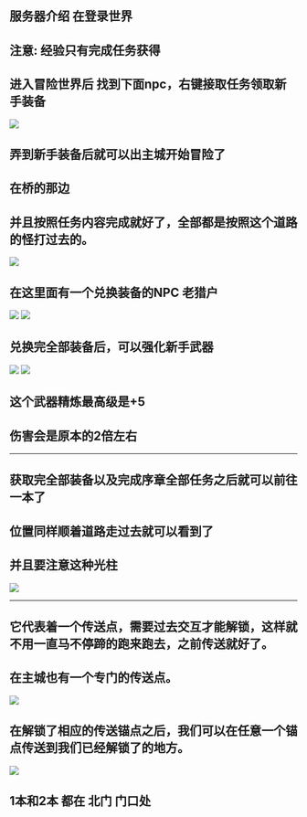 ## **服务器介绍 在登录世界**
## <span class="danger">**注意: 经验只有完成任务获得**</span>

## 进入冒险世界后 找到下面npc，右键接取任务领取新手装备
![](/images/course/1.png)

## 弄到新手装备后就可以出主城开始冒险了
## 在桥的那边
## 并且按照任务内容完成就好了，全部都是按照这个道路的怪打过去的。
![](/images/course/2.png)

## 在这里面有一个兑换装备的NPC 老猎户
![](/images/course/3.png)
![](/images/course/4.png)

## 兑换完全部装备后，可以强化新手武器
![](/images/course/5.png)
![](/images/course/6.png)

## 这个武器精炼最高级是+5
## 伤害会是原本的2倍左右

<hr />

## 获取完全部装备以及完成序章全部任务之后就可以前往一本了
## 位置同样顺着道路走过去就可以看到了
## 并且要注意这种光柱
![](/images/course/7.png)


<hr />

## 它代表着一个传送点，需要过去交互才能解锁，这样就不用一直马不停蹄的跑来跑去，之前传送就好了。


## 在主城也有一个专门的传送点。
![](/images/course/8.png)

## 在解锁了相应的传送锚点之后，我们可以在任意一个锚点传送到我们已经解锁了的地方。
![](/images/course/9.png)

## **1本和2本 都在 北门 门口处**
